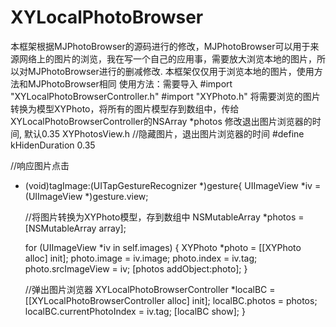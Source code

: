 # XYLocalPhotoBrowser
本框架根据MJPhotoBrowser的源码进行的修改，MJPhotoBrowser可以用于来源网络上的图片的浏览，我在写一个自己的应用事，需要放大浏览本地的图片，所以对MJPhotoBrowser进行的删减修改. 本框架仅仅用于浏览本地的图片，使用方法和MJPhotoBrowser相同
 使用方法：需要导入
 #import "XYLocalPhotoBrowserController.h"
 #import "XYPhoto.h"
 将需要浏览的图片转换为模型XYPhoto，将所有的图片模型存到数组中，传给XYLocalPhotoBrowserController的NSArray *photos
 修改退出图片浏览器的时间, 默认0.35
 XYPhotosView.h 
 //隐藏图片，退出图片浏览器的时间
 #define kHidenDuration 0.35

 
 //响应图片点击
 - (void)tagImage:(UITapGestureRecognizer *)gesture{
     UIImageView *iv = (UIImageView *)gesture.view;
     
     //将图片转换为XYPhoto模型，存到数组中
     NSMutableArray *photos = [NSMutableArray array];
     
     for (UIImageView *iv in self.images) {
         XYPhoto *photo = [[XYPhoto alloc] init];
         photo.image = iv.image;
         photo.index = iv.tag;
         photo.srcImageView = iv;
         [photos addObject:photo];
     }
     
     //弹出图片浏览器
         XYLocalPhotoBrowserController *localBC = [[XYLocalPhotoBrowserController alloc] init];
         localBC.photos = photos;
         localBC.currentPhotoIndex = iv.tag;
         [localBC show];
}

